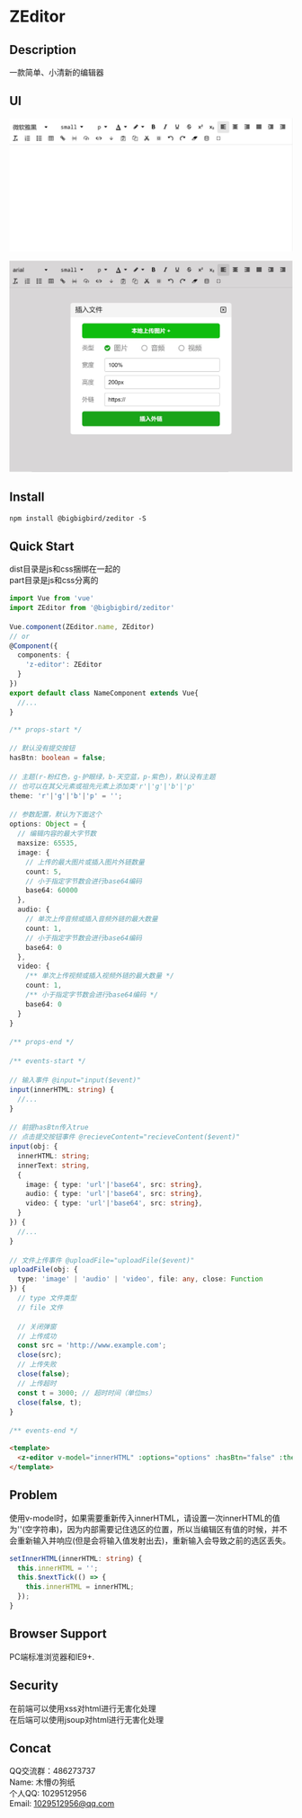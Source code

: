 ﻿# ZEditor

## Description

一款简单、小清新的编辑器

## UI

![image](截图0.jpg)

![image](截图1.jpg)

## Install

```shell
npm install @bigbigbird/zeditor -S
```

## Quick Start

dist目录是js和css捆绑在一起的  
part目录是js和css分离的

``` typescript
import Vue from 'vue'
import ZEditor from '@bigbigbird/zeditor'

Vue.component(ZEditor.name, ZEditor)
// or
@Component({
  components: {
    'z-editor': ZEditor
  }
})
export default class NameComponent extends Vue{
  //...
}
```

``` typescript
/** props-start */

// 默认没有提交按钮
hasBtn: boolean = false;

// 主题(r-粉红色，g-护眼绿，b-天空蓝，p-紫色)，默认没有主题
// 也可以在其父元素或祖先元素上添加类'r'|'g'|'b'|'p'
theme: 'r'|'g'|'b'|'p' = '';

// 参数配置，默认为下面这个
options: Object = {
  // 编辑内容的最大字节数
  maxsize: 65535,
  image: {
    // 上传的最大图片或插入图片外链数量
    count: 5,
    // 小于指定字节数会进行base64编码
    base64: 60000
  },
  audio: {
    // 单次上传音频或插入音频外链的最大数量
    count: 1,
    // 小于指定字节数会进行base64编码
    base64: 0
  },
  video: {
    /** 单次上传视频或插入视频外链的最大数量 */
    count: 1,
    /** 小于指定字节数会进行base64编码 */
    base64: 0
  }
}

/** props-end */

/** events-start */

// 输入事件 @input="input($event)"
input(innerHTML: string) {
  //...
}

// 前提hasBtn传入true
// 点击提交按钮事件 @recieveContent="recieveContent($event)"
input(obj: {
  innerHTML: string;
  innerText: string,
  {
    image: { type: 'url'|'base64', src: string},
    audio: { type: 'url'|'base64', src: string},
    video: { type: 'url'|'base64', src: string},
  }
}) {
  //...
}

// 文件上传事件 @uploadFile="uploadFile($event)"
uploadFile(obj: {
  type: 'image' | 'audio' | 'video', file: any, close: Function
}) {
  // type 文件类型
  // file 文件

  // 关闭弹窗
  // 上传成功
  const src = 'http://www.example.com';
  close(src);
  // 上传失败
  close(false);
  // 上传超时
  const t = 3000; // 超时时间（单位ms）
  close(false, t);
}

/** events-end */
```

``` html
<template>
  <z-editor v-model="innerHTML" :options="options" :hasBtn="false" :theme="g" @input="input($event)" @recieveContent="recieveContent($event)"  @uploadFile="uploadFile($event)"/>
</template>
```

## Problem

使用v-model时，如果需要重新传入innerHTML，请设置一次innerHTML的值为''(空字符串)，因为内部需要记住选区的位置，所以当编辑区有值的时候，并不会重新输入并响应(但是会将输入值发射出去)，重新输入会导致之前的选区丢失。

``` typescript
setInnerHTML(innerHTML: string) {
  this.innerHTML = '';
  this.$nextTick(() => {
    this.innerHTML = innerHTML;
  });
}
```

## Browser Support

PC端标准浏览器和IE9+.

## Security

在前端可以使用xss对html进行无害化处理  
在后端可以使用jsoup对html进行无害化处理

## Concat

QQ交流群：486273737  
Name:  木懵の狗纸  
个人QQ: 1029512956  
Email: 1029512956@qq.com  
